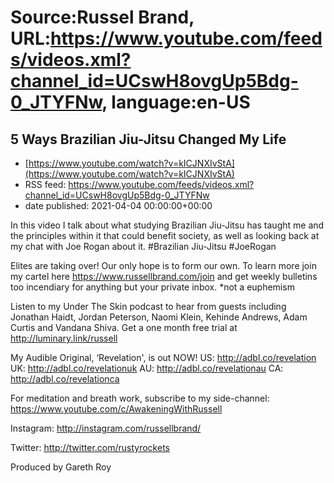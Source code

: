 # Source:Russel Brand, URL:https://www.youtube.com/feeds/videos.xml?channel_id=UCswH8ovgUp5Bdg-0_JTYFNw, language:en-US

## 5 Ways Brazilian Jiu-Jitsu Changed My Life
 - [https://www.youtube.com/watch?v=kICJNXIvStA](https://www.youtube.com/watch?v=kICJNXIvStA)
 - RSS feed: https://www.youtube.com/feeds/videos.xml?channel_id=UCswH8ovgUp5Bdg-0_JTYFNw
 - date published: 2021-04-04 00:00:00+00:00

In this video I talk about what studying Brazilian Jiu-Jitsu has taught me and the principles within it that could benefit society, as well as looking back at my chat with Joe Rogan about it. 
#Brazilian Jiu-Jitsu #JoeRogan

Elites are taking over! Our only hope is to form our own. To learn more join my cartel here https://www.russellbrand.com/join and get weekly bulletins too incendiary for anything but your private inbox.
*not a euphemism

Listen to my Under The Skin podcast to hear from guests including Jonathan Haidt, Jordan Peterson, Naomi Klein, Kehinde Andrews, Adam Curtis and Vandana Shiva.
Get a one month free trial at http://luminary.link/russell

My Audible Original, ‘Revelation', is out NOW!
US: 
http://adbl.co/revelation
UK: 
http://adbl.co/revelationuk
AU: 
http://adbl.co/revelationau
CA: 
http://adbl.co/revelationca

For meditation and breath work, subscribe to my side-channel: 
https://www.youtube.com/c/AwakeningWithRussell

Instagram: 
http://instagram.com/russellbrand/

Twitter: 
http://twitter.com/rustyrockets

Produced by Gareth Roy

